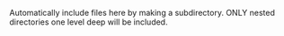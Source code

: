 Automatically include files here by making a subdirectory. ONLY nested directories one level deep will be included.